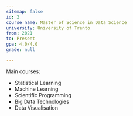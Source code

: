 ```yaml
---
sitemap: false
id: 2
course_name: Master of Science in Data Science
university: University of Trento
from: 2021
to: Present
gpa: 4.0/4.0
grade: null

---
```


Main courses: 
- Statistical Learning 
- Machine Learning
- Scientific Programming
- Big Data Technologies
- Data Visualisation
